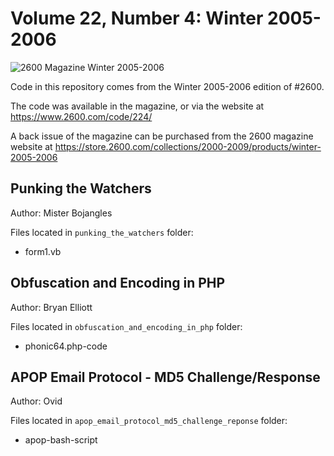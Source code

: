 # Volume 22, Number 4: Winter 2005-2006

![2600 Magazine Winter 2005-2006](https://www.2600.com/sites/default/files/styles/large/public/wi051.gif)

Code in this repository comes from the Winter 2005-2006 edition of #2600.

The code was available in the magazine, or via the website at https://www.2600.com/code/224/

A back issue of the magazine can be purchased from the 2600 magazine website at https://store.2600.com/collections/2000-2009/products/winter-2005-2006


## Punking the Watchers
Author: Mister Bojangles


Files located in `punking_the_watchers` folder:

* form1.vb


## Obfuscation and Encoding in PHP
Author: Bryan Elliott


Files located in `obfuscation_and_encoding_in_php` folder:

* phonic64.php-code


## APOP Email Protocol - MD5 Challenge/Response
Author: Ovid


Files located in `apop_email_protocol_md5_challenge_reponse` folder:

* apop-bash-script
